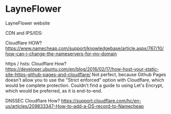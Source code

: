 # LayneFlower
LayneFlower website

CDN and IPS/IDS:

Cloudflare
HOW?
https://www.namecheap.com/support/knowledgebase/article.aspx/767/10/how-can-i-change-the-nameservers-for-my-domain


https / hsts:
Cloudflare
How?
https://developer.ubuntu.com/en/blog/2016/02/17/how-host-your-static-site-https-github-pages-and-cloudflare/
Not perfect, because Github Pages doesn't allow you to use the "Strict enforced" option with Cloudflare, which would be complete protection.
Couldn't find a guide to using Let's Encrypt, which would be preferred, as it is end-to-end.


DNSSEC
Cloudflare
How?
https://support.cloudflare.com/hc/en-us/articles/209833347-How-to-add-a-DS-record-to-Namecheap
